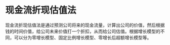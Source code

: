 # 现金流折现估值法

现金流折现估值法是通过预测公司将来的现金流量，计算出公司的价值，然后根据钱的时间价值，给公司未来价值打一个折扣，从而给公司估值。根据增长模型的不同，可以分为零增长模型、固定比例增长模型、零增长后超额增长模型等。
